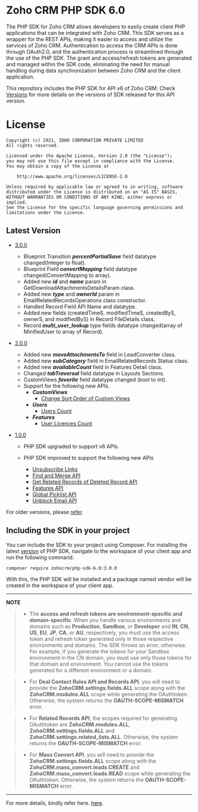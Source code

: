 # Zoho CRM PHP SDK 6.0

The PHP SDK for Zoho CRM allows developers to easily create client PHP applications that can be integrated with Zoho CRM. This SDK serves as a wrapper for the REST APIs, making it easier to access and utilize the services of Zoho CRM. 
Authentication to access the CRM APIs is done through OAuth2.0, and the authentication process is streamlined through the use of the PHP SDK. The grant and access/refresh tokens are generated and managed within the SDK code, eliminating the need for manual handling during data synchronization between Zoho CRM and the client application.

This repository includes the PHP SDK for API v6 of Zoho CRM. Check [Versions](https://github.com/zoho/zohocrm-php-sdk-6.0/releases) for more details on the versions of SDK released for this API version.

License
=======

    Copyright (c) 2021, ZOHO CORPORATION PRIVATE LIMITED 
    All rights reserved. 

    Licensed under the Apache License, Version 2.0 (the "License"); 
    you may not use this file except in compliance with the License. 
    You may obtain a copy of the License at 
    
        http://www.apache.org/licenses/LICENSE-2.0 
    
    Unless required by applicable law or agreed to in writing, software 
    distributed under the License is distributed on an "AS IS" BASIS, 
    WITHOUT WARRANTIES OR CONDITIONS OF ANY KIND, either express or implied. 
    See the License for the specific language governing permissions and 
    limitations under the License.


## Latest Version

- [3.0.0](/versions/3.0.0/README.md)
    - Blueprint Transition ***percentPartialSave*** field datatype changed(Integer to float).
    - Blueprint Field ***convertMapping*** field datatype changed(ConvertMapping to array).
    - Added new ***id*** and ***name*** param in GetDownloadAttachmentsDetailsParam class.
    - Added new ***type*** and ***ownerId*** param in EmailRelatedRecordsOperations class constructor.
    - Handled Record Field API Name and datatype.
    - Added new fields (createdTimeS, modifiedTimeS, createdByS, ownerS, and modifiedByS) in Record FileDetails class.
    - Record ***multi_user_lookup*** type fields datatype changed(array of MinifiedUser to array of Record).
    

- [2.0.0](/versions/2.0.0/README.md)
    - Added new ***moveAttachmentsTo*** field in LeadConverter class.
    - Added new ***subCategory*** field in EmailRelatedRecords Status class.
    - Added new ***availableCount*** field in Features Detail class.
    - Changed ***tabTraversal*** field datatype in Layouts Sections.
    - CustomViews ***favorite*** field datatype changed (bool to int).
    - Support for the following new APIs.
        - ***CustomViews***
            - [Change Sort Order of Custom Views](https://www.zoho.com/crm/developer/docs/api/v6/sort-order-cv.html)
        - ***Users***
            - [Users Count](https://www.zoho.com/crm/developer/docs/api/v6/users-count.html)
        - ***Features***
            - [User Licences Count](https://www.zoho.com/crm/developer/docs/api/v6/get-user-licences.html)

- [1.0.0](/versions/1.0.0/README.md)

    - PHP SDK upgraded to support v6 APIs.

    - PHP SDK improved to support the following new APIs

      - [Unsubscribe Links](https://www.zoho.com/crm/developer/docs/api/v6/get-unsubscribe-links.html)
      - [Find and Merge API](https://www.zoho.com/crm/developer/docs/api/v6/merge-records.html)
      - [Get Related Records of Deleted Record API](https://www.zoho.com/crm/developer/docs/api/v6/get-related-records-of-deleted-record.html)
      - [Features API](https://www.zoho.com/crm/developer/docs/api/v6/get-features.html)
      - [Global Picklist API](https://www.zoho.com/crm/developer/docs/api/v6/get-global-picklist.html)
      - [Unblock Email API](https://www.zoho.com/crm/developer/docs/api/v6/unblock-emails.html)
  
For older versions, please [refer](https://github.com/zoho/zohocrm-php-sdk-6.0/releases).

## Including the SDK in your project
You can include the SDK to your project using Composer.
For installing the latest [version](https://github.com/zoho/zohocrm-php-sdk-6.0/releases/tag/3.0.0) of PHP SDK, navigate to the workspace of your client app and run the following command.

```sh
composer require zohocrm/php-sdk-6.0:3.0.0
```
With this, the PHP SDK will be installed and a package named vendor will be created in the workspace of your client app.

---

**NOTE** 

> - The **access and refresh tokens are environment-specific and domain-specific**. When you handle various environments and domains such as **Production**, **Sandbox**, or **Developer** and **IN**, **CN**, **US**, **EU**, **JP**, **CA**, or **AU**, respectively, you must use the access token and refresh token generated only in those respective environments and domains. The SDK throws an error, otherwise.
For example, if you generate the tokens for your Sandbox environment in the CN domain, you must use only those tokens for that domain and environment. You cannot use the tokens generated for a different environment or a domain.

> - For **Deal Contact Roles API and Records API**, you will need to provide the **ZohoCRM.settings.fields.ALL** scope along with the **ZohoCRM.modules.ALL** scope while generating the OAuthtoken. Otherwise, the system returns the **OAUTH-SCOPE-MISMATCH** error.

> - For **Related Records API**, the scopes required for generating OAuthtoken are **ZohoCRM.modules.ALL**, **ZohoCRM.settings.fields.ALL** and **ZohoCRM.settings.related_lists.ALL**. Otherwise, the system returns the **OAUTH-SCOPE-MISMATCH** error.

> - For **Mass Convert API**, you will need to provide the **ZohoCRM.settings.fields.ALL** scope along with the **ZohoCRM.mass_convert.leads.CREATE** and **ZohoCRM.mass_convert.leads.READ** scope while generating the OAuthtoken. Otherwise, the system returns the **OAUTH-SCOPE-MISMATCH** error.

---

For more details, kindly refer here. [here](/versions/3.0.0/README.md).
